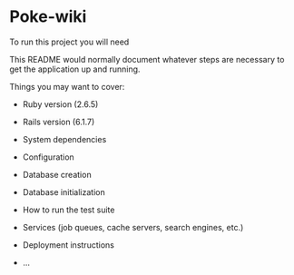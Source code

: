 # Poke-wiki

To run this project you will need

This README would normally document whatever steps are necessary to get the
application up and running.

Things you may want to cover:

* Ruby version (2.6.5)

* Rails version (6.1.7)

* System dependencies

* Configuration

* Database creation

* Database initialization

* How to run the test suite

* Services (job queues, cache servers, search engines, etc.)

* Deployment instructions

* ...
